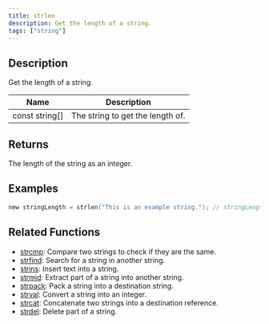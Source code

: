 ```yaml
---
title: strlen
description: Get the length of a string.
tags: ["string"]
---
```


<LowercaseNote />

## Description

Get the length of a string.

| Name           | Description                      |
| -------------- | -------------------------------- |
| const string[] | The string to get the length of. |

## Returns

The length of the string as an integer.

## Examples

```c
new stringLength = strlen("This is an example string."); // stringLength is now set to 26
```

## Related Functions

- [strcmp](strcmp): Compare two strings to check if they are the same.
- [strfind](strfind): Search for a string in another string.
- [strins](../function/strins): Insert text into a string.
- [strmid](strmid): Extract part of a string into another string.
- [strpack](strpack): Pack a string into a destination string.
- [strval](strval): Convert a string into an integer.
- [strcat](strcat): Concatenate two strings into a destination reference.
- [strdel](strdel): Delete part of a string.
